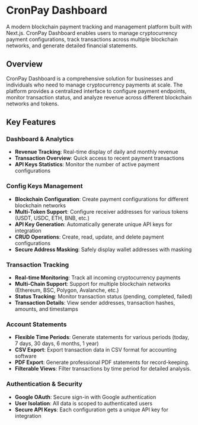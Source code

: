 # CronPay Dashboard

A modern blockchain payment tracking and management platform built with Next.js. CronPay Dashboard enables users to manage cryptocurrency payment configurations, track transactions across multiple blockchain networks, and generate detailed financial statements.

## Overview

CronPay Dashboard is a comprehensive solution for businesses and individuals who need to manage cryptocurrency payments at scale. The platform provides a centralized interface to configure payment endpoints, monitor transaction status, and analyze revenue across different blockchain networks and tokens.

## Key Features

### Dashboard & Analytics
- **Revenue Tracking**: Real-time display of daily and monthly revenue
- **Transaction Overview**: Quick access to recent payment transactions
- **API Keys Statistics**: Monitor the number of active payment configurations

### Config Keys Management
- **Blockchain Configuration**: Create payment configurations for different blockchain networks
- **Multi-Token Support**: Configure receiver addresses for various tokens (USDT, USDC, ETH, BNB, etc.)
- **API Key Generation**: Automatically generate unique API keys for integration
- **CRUD Operations**: Create, read, update, and delete payment configurations
- **Secure Address Masking**: Safely display wallet addresses with masking

### Transaction Tracking
- **Real-time Monitoring**: Track all incoming cryptocurrency payments
- **Multi-Chain Support**: Support for multiple blockchain networks (Ethereum, BSC, Polygon, Avalanche, etc.)
- **Status Tracking**: Monitor transaction status (pending, completed, failed)
- **Transaction Details**: View sender addresses, transaction hashes, amounts, and timestamps

### Account Statements
- **Flexible Time Periods**: Generate statements for various periods (today, 7 days, 30 days, 6 months, 1 year)
- **CSV Export**: Export transaction data in CSV format for accounting software
- **PDF Export**: Generate professional PDF statements for record-keeping.
- **Filterable Views**: Filter transactions by time period for detailed analysis.

### Authentication & Security
- **Google OAuth**: Secure sign-in with Google authentication
- **User Isolation**: All data is scoped to authenticated users
- **Secure API Keys**: Each configuration gets a unique API key for integration
